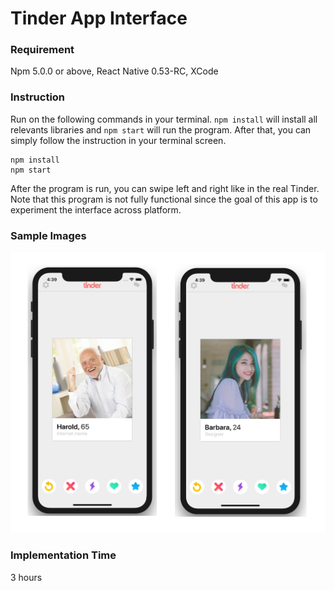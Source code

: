 # Tinder App Interface

### Requirement
Npm 5.0.0 or above, React Native 0.53-RC, XCode

### Instruction

Run on the following commands in your terminal. `npm install` will install all relevants libraries and `npm start` will run the program. After that, you can simply follow the instruction in your terminal screen.

```
npm install
npm start
```

After the program is run, you can swipe left and right like in the real Tinder. Note that this program is not fully functional since the goal of this app is to experiment the interface across platform.

### Sample Images

![tinder app image](tinder-app-sample.png)

### Implementation Time

3 hours
